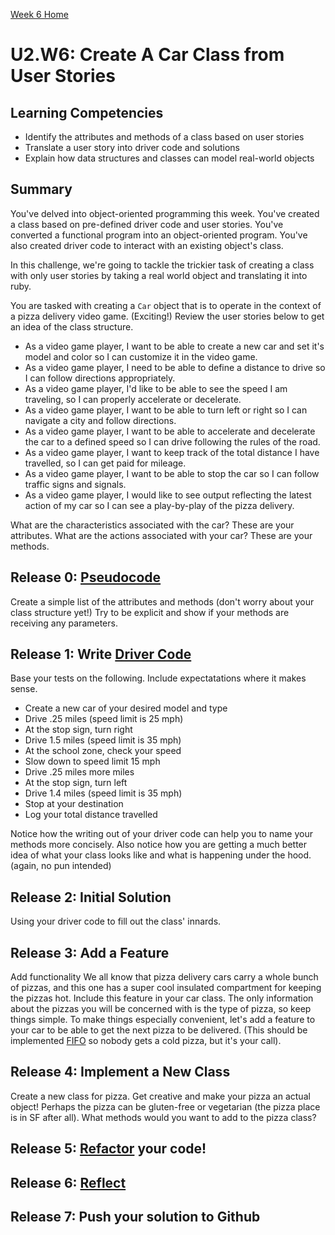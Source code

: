 [Week 6 Home](../)

# U2.W6: Create A Car Class from User Stories

## Learning Competencies
- Identify the attributes and methods of a class based on user stories
- Translate a user story into driver code and solutions
- Explain how data structures and classes can model real-world objects


## Summary
You've delved into object-oriented programming this week. You've created a class based on pre-defined driver code and user stories. You've converted a functional program into an object-oriented program. You've also created driver code to interact with an existing object's class.

In this challenge, we're going to tackle the trickier task of creating a class with only user stories by taking a real world object and translating it into ruby.

You are tasked with creating a `Car` object that is to operate in the context of a pizza delivery video game. (Exciting!) Review the user stories below to get an idea of the class structure.

- As a video game player, I want to be able to create a new car and set it's model and color so I can customize it in the video game.
- As a video game player, I need to be able to define a distance to drive so I can follow directions appropriately.
- As a video game player, I'd like to be able to see the speed I am traveling, so I can properly accelerate or decelerate.
- As a video game player, I want to be able to turn left or right so I can navigate a city and follow directions.
- As a video game player, I want to be able to accelerate and decelerate the car to a defined speed so I can drive following the rules of the road. 
- As a video game player, I want to keep track of the total distance I have travelled, so I can get paid for mileage.
- As a video game player, I want to be able to stop the car so I can follow traffic signs and signals.
- As a video game player, I would like to see output reflecting the latest action of my car so I can see a play-by-play of the pizza delivery.

What are the characteristics associated with the car?  These are your attributes.  What are the actions associated with your car?  These are your methods. 

## Release 0: [Pseudocode](https://github.com/Devbootcamp/phase-0-handbook/blob/master/coding-references/pseudocode.md)
Create a simple list of the attributes and methods (don't worry about your class structure yet!)  Try to be explicit and show if your methods are receiving any parameters.

## Release 1: Write [Driver Code](https://github.com/Devbootcamp/phase-0-handbook/blob/master/coding-references/driver-code.md) 
Base your tests on the following. Include expectatations where it makes sense. 

  - Create a new car of your desired model and type  
  - Drive .25 miles (speed limit is 25 mph)  
  - At the stop sign, turn right  
  - Drive 1.5 miles (speed limit is 35 mph)  
  - At the school zone, check your speed   
  - Slow down to speed limit 15 mph  
  - Drive .25 miles more miles  
  - At the stop sign, turn left    
  - Drive 1.4 miles (speed limit is 35 mph)  
  - Stop at your destination  
  - Log your total distance travelled  
  
Notice how the writing out of your driver code can help you to name your methods more concisely.  Also notice how you are getting a much better idea of what your class looks like and what is happening under the hood. (again, no pun intended) 

## Release 2: Initial Solution
Using your driver code to fill out the class' innards.

## Release 3: Add a Feature
Add functionality We all know that pizza delivery cars carry a whole bunch of pizzas, and this one has a super cool insulated compartment for keeping the pizzas hot. Include this feature in your car class. The only information about the pizzas you will be concerned with is the type of pizza, so keep things simple. To make things especially convenient, let's add a feature to your car to be able to get the next pizza to be delivered.  (This should be implemented [FIFO](http://en.wikipedia.org/wiki/FIFO) so nobody gets a cold pizza, but it's your call).

## Release 4: Implement a New Class
Create a new class for pizza. Get creative and make your pizza an actual object!  Perhaps the pizza can be gluten-free or vegetarian (the pizza place is in SF after all).  What methods would you want to add to the pizza class?

## Release 5: [Refactor](https://github.com/Devbootcamp/phase-0-handbook/blob/master/coding-references/refactoring.md) your code!

## Release 6: [Reflect](https://github.com/Devbootcamp/phase-0-handbook/blob/master/coding-references/reflection-guidelines.md)

## Release 7: Push your solution to Github
